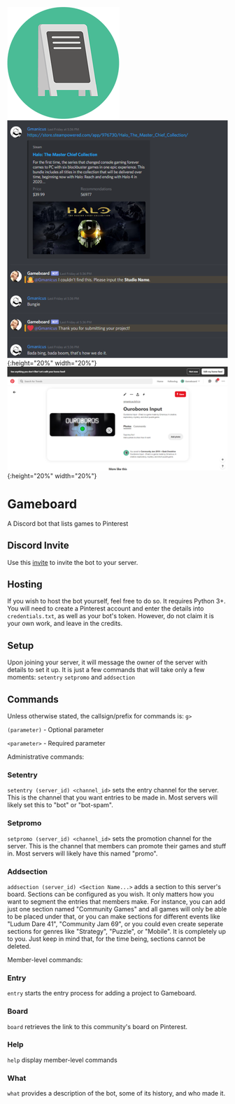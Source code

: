 ![Logo](/gameboard.png)
![Demo](/demo.png){:height="20%" width="20%"}
![Pin Demo](/pindemo.png){:height="20%" width="20%"}

# Gameboard
A Discord bot that lists games to Pinterest

## Discord Invite

Use this [invite](https://discordapp.com/oauth2/authorize?client_id=658509820957032458&permissions=10240&scope=bot) to invite the bot to your server.

## Hosting

If you wish to host the bot yourself, feel free to do so. It requires Python 3+. You will need to create a Pinterest account and enter the details into `credentials.txt`, as well as your bot's token. However, do not claim it is your own work, and leave in the credits.

## Setup

Upon joining your server, it will message the owner of the server with details to set it up. It is just a few commands that will take only a few moments: `setentry` `setpromo` and `addsection`

## Commands

Unless otherwise stated, the callsign/prefix for commands is: `g>`

`(parameter)` - Optional parameter

`<parameter>` - Required parameter

Administrative commands:

### Setentry

`setentry (server_id) <channel_id>` sets the entry channel for the server. This is the channel that you want entries to be made in. Most servers will likely set this to "bot" or "bot-spam".

### Setpromo

`setpromo (server_id) <channel_id>` sets the promotion channel for the server. This is the channel that members can promote their games and stuff in. Most servers will likely have this named "promo".

### Addsection

`addsection (server_id) <Section Name...>` adds a section to this server's board. Sections can be configured as you wish. It only matters how you want to segment the entries that members make. For instance, you can add just one section named "Community Games" and all games will only be able to be placed under that, or you can make sections for different events like "Ludum Dare 41", "Community Jam 69", or you could even create seperate sections for genres like "Strategy", "Puzzle", or "Mobile". It is completely up to you. Just keep in mind that, for the time being, sections cannot be deleted.

Member-level commands:

### Entry

`entry` starts the entry process for adding a project to Gameboard.

### Board

`board` retrieves the link to this community's board on Pinterest.

### Help

`help` display member-level commands

### What

`what` provides a description of the bot, some of its history, and who made it.

